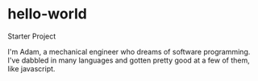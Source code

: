 # hello-world
Starter Project

I'm Adam, a mechanical engineer who dreams of software programming. I've dabbled in many languages and gotten pretty good at a few of them, like javascript.
